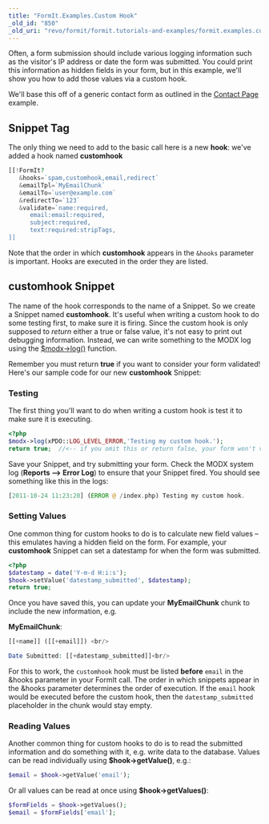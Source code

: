 ```yaml
---
title: "FormIt.Examples.Custom Hook"
_old_id: "850"
_old_uri: "revo/formit/formit.tutorials-and-examples/formit.examples.custom-hook"
---
```


Often, a form submission should include various logging information such as the visitor's IP address or date the form was submitted. You could print this information as hidden fields in your form, but in this example, we'll show you how to add those values via a custom hook.

We'll base this off of a generic contact form as outlined in the [Contact Page](extras/formit/formit.tutorials-and-examples/formit.examples.simple-contact-page "FormIt.Examples.Simple Contact Page") example.

## Snippet Tag

The only thing we need to add to the basic call here is a new **hook**: we've added a hook named **customhook**

``` php
[[!FormIt?
   &hooks=`spam,customhook,email,redirect`
   &emailTpl=`MyEmailChunk`
   &emailTo=`user@example.com`
   &redirectTo=`123`
   &validate=`name:required,
      email:email:required,
      subject:required,
      text:required:stripTags,
]]
```

Note that the order in which **customhook** appears in the `&hooks` parameter is important. Hooks are executed in the order they are listed. 

## customhook Snippet

The name of the hook corresponds to the name of a Snippet. So we create a Snippet named **customhook**. It's useful when writing a custom hook to do some testing first, to make sure it is firing. Since the custom hook is only supposed to _return_ either a true or false value, it's not easy to print out debugging information. Instead, we can write something to the MODX log using the [$modx->log()](http://rtfm.modx.com/display/xPDO20/xPDO.log) function.

Remember you must return **true** if you want to consider your form validated! Here's our sample code for our new **customhook** Snippet:

### Testing

The first thing you'll want to do when writing a custom hook is test it to make sure it is executing.

``` php
<?php
$modx->log(xPDO::LOG_LEVEL_ERROR,'Testing my custom hook.');
return true;  //<-- if you omit this or return false, your form won't validate
```

Save your Snippet, and try submitting your form. Check the MODX system log (**Reports --> Error Log**) to ensure that your Snippet fired. You should see something like this in the logs:

``` php
[2011-10-24 11:23:20] (ERROR @ /index.php) Testing my custom hook.
```

### Setting Values

One common thing for custom hooks to do is to calculate new field values – this emulates having a hidden field on the form. For example, your **customhook** Snippet can set a datestamp for when the form was submitted.

``` php
<?php
$datestamp = date('Y-m-d H:i:s');
$hook->setValue('datestamp_submitted', $datestamp);
return true;
```

Once you have saved this, you can update your **MyEmailChunk** chunk to include the new information, e.g.

**MyEmailChunk**:

``` php
[[+name]] ([[+email]]) <br/>

Date Submitted: [[+datestamp_submitted]]<br/>
```

For this to work, the `customhook` hook must be listed **before** `email` in the &hooks parameter in your FormIt call. The order in which snippets appear in the &hooks parameter determines the order of execution. If the `email` hook would be executed before the custom hook, then the `datestamp_submitted` placeholder in the chunk would stay empty.

### Reading Values

Another common thing for custom hooks to do is to read the submitted information and do something with it, e.g. write data to the database. Values can be read individually using **$hook->getValue()**, e.g.:

``` php
$email = $hook->getValue('email');
```

Or all values can be read at once using **$hook->getValues()**:

``` php
$formFields = $hook->getValues();
$email = $formFields['email'];
```
